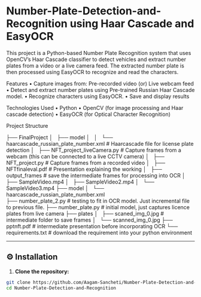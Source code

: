 # Number-Plate-Detection-and-Recognition using Haar Cascade and EasyOCR

This project is a Python-based Number Plate Recognition system that uses OpenCV’s Haar Cascade classifier to detect vehicles and extract number plates from a video or a live camera feed. The extracted number plate is then processed using EasyOCR to recognize and read the characters.

 Features
	•	Capture images from:
		  Pre-recorded video (or)
	    Live webcam feed
	•	Detect and extract number plates using Pre-trained Russian Haar Cascade model.
	•	Recognize characters using EasyOCR.
	•	Save and display results
 
Technologies Used
	•	Python
	•	OpenCV (for image processing and Haar cascade detection)
	•	EasyOCR (for Optical Character Recognition)

Project Structure

├── FinalProject
│   ├── model
│   │   └── haarcascade_russian_plate_number.xml             # Haarcascade file for license plate detection
│   ├── NFT_project_liveCamera.py                            # Capture frames from a webcam (this can be connected to a live CCTV camera) 
│   ├── NFT_project.py                                       # Capture frames from a recorded video
│   ├── NFTfinaleval.pdf                                     # Presentation explaining the working
│   ├── output_frames                                        # save the intermediate frames for processing into OCR
│   ├── SampleVideo.mp4
│   ├── SampleVideo2.mp4
│   └── SampleVideo3.mp4
├── model
│   └── haarcascade_russian_plate_number.xml                
├── number_plate_2.py                                       # testing to fit in OCR model. Just incremental file to previous file.
├── number_plate.py                                         # initial model, just captures licence plates from live camera 
├── plates
│   ├── scaned_img_0.jpg                                    # intermediate folder to save frames
│   └── scanned_img_0.jpg
├── pptnft.pdf                                              # intermediate presentation before incorporating OCR 
└── requirements.txt                                        # download the requirement into your python environment

---

## ⚙️ Installation

1. **Clone the repository:**
```bash
git clone https://github.com/Aagam-Sancheti/Number-Plate-Detection-and-Recognition.git
cd Number-Plate-Detection-and-Recognition
